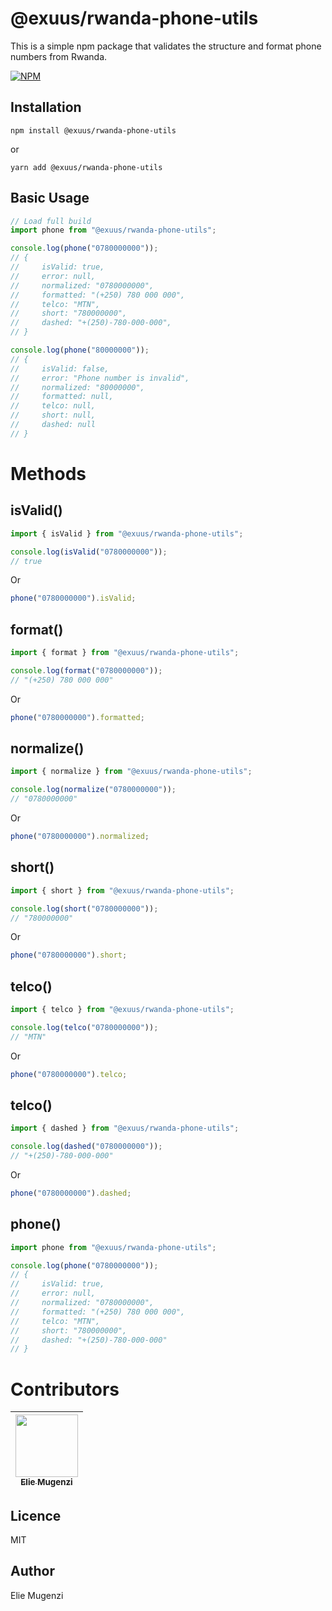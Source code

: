 # @exuus/rwanda-phone-utils

This is a simple npm package that validates the structure and format phone numbers from Rwanda.

[![NPM](https://nodei.co/npm/@exuus/rwanda-phone-utils.png)](https://nodei.co/npm/@exuus/rwanda-phone-utils/)

## Installation

```cli
npm install @exuus/rwanda-phone-utils
```

or

```cli
yarn add @exuus/rwanda-phone-utils
```

## Basic Usage

```js
// Load full build
import phone from "@exuus/rwanda-phone-utils";

console.log(phone("0780000000"));
// {
//     isValid: true,
//     error: null,
//     normalized: "0780000000",
//     formatted: "(+250) 780 000 000",
//     telco: "MTN",
//     short: "780000000",
//     dashed: "+(250)-780-000-000",
// }

console.log(phone("80000000"));
// {
//     isValid: false,
//     error: "Phone number is invalid",
//     normalized: "80000000",
//     formatted: null,
//     telco: null,
//     short: null,
//     dashed: null
// }
```

# Methods

## isValid()

```js
import { isValid } from "@exuus/rwanda-phone-utils";

console.log(isValid("0780000000"));
// true
```

Or

```js
phone("0780000000").isValid;
```

## format()

```js
import { format } from "@exuus/rwanda-phone-utils";

console.log(format("0780000000"));
// "(+250) 780 000 000"
```

Or

```js
phone("0780000000").formatted;
```

## normalize()

```js
import { normalize } from "@exuus/rwanda-phone-utils";

console.log(normalize("0780000000"));
// "0780000000"
```

Or

```js
phone("0780000000").normalized;
```

## short()

```js
import { short } from "@exuus/rwanda-phone-utils";

console.log(short("0780000000"));
// "780000000"
```

Or

```js
phone("0780000000").short;
```

## telco()

```js
import { telco } from "@exuus/rwanda-phone-utils";

console.log(telco("0780000000"));
// "MTN"
```

Or

```js
phone("0780000000").telco;
```

## telco()

```js
import { dashed } from "@exuus/rwanda-phone-utils";

console.log(dashed("0780000000"));
// "+(250)-780-000-000"
```

Or

```js
phone("0780000000").dashed;
```

## phone()

```js
import phone from "@exuus/rwanda-phone-utils";

console.log(phone("0780000000"));
// {
//     isValid: true,
//     error: null,
//     normalized: "0780000000",
//     formatted: "(+250) 780 000 000",
//     telco: "MTN",
//     short: "780000000",
//     dashed: "+(250)-780-000-000"
// }
```

# Contributors

| [<img src="https://github.com/eliemugenzi.png" width="100px;"><br><sub><b>Elie Mugenzi</b></sub>](https://github.com/eliemugenzi) |
| :-------------------------------------------------------------------------------------------------------------------------------: |

## Licence

MIT

## Author

Elie Mugenzi
